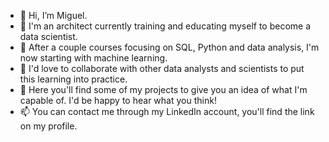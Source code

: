 - 👋 Hi, I’m Miguel.
- 👀 I'm an architect currently training and educating myself to become a data scientist.
- 🌱 After a couple courses focusing on SQL, Python and data analysis, I'm now starting with machine learning.
- 💞️ I'd love to collaborate with other data analysts and scientists to put this learning into practice.
- 🤝 Here you'll find some of my projects to give you an idea of what I'm capable of. I'd be happy to hear what you think!
- 📫 You can contact me through my LinkedIn account, you'll find the link on my profile.

<!---
picusin/picusin is a ✨ special ✨ repository because its `README.md` (this file) appears on your GitHub profile.
You can click the Preview link to take a look at your changes.
--->
